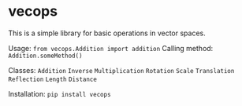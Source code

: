 # vecops

This is a simple library for basic operations in vector spaces.

Usage:
    `from vecops.Addition import addition`
Calling method:
    `Addition.someMethod()`

Classes:
    `Addition`
    `Inverse`
    `Multiplication`
    `Rotation`
    `Scale`
    `Translation`
    `Reflection`
    `Length`
    `Distance`
   
Installation:
    `pip install vecops`
